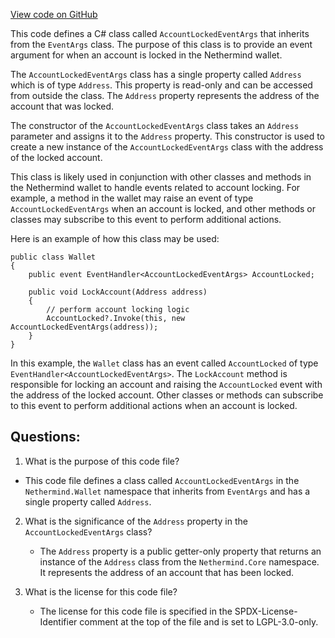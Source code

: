 [View code on GitHub](https://github.com/nethermindeth/nethermind/Nethermind.Wallet/AccountLockedEventArgs.cs)

This code defines a C# class called `AccountLockedEventArgs` that inherits from the `EventArgs` class. The purpose of this class is to provide an event argument for when an account is locked in the Nethermind wallet. 

The `AccountLockedEventArgs` class has a single property called `Address` which is of type `Address`. This property is read-only and can be accessed from outside the class. The `Address` property represents the address of the account that was locked.

The constructor of the `AccountLockedEventArgs` class takes an `Address` parameter and assigns it to the `Address` property. This constructor is used to create a new instance of the `AccountLockedEventArgs` class with the address of the locked account.

This class is likely used in conjunction with other classes and methods in the Nethermind wallet to handle events related to account locking. For example, a method in the wallet may raise an event of type `AccountLockedEventArgs` when an account is locked, and other methods or classes may subscribe to this event to perform additional actions.

Here is an example of how this class may be used:

```
public class Wallet
{
    public event EventHandler<AccountLockedEventArgs> AccountLocked;

    public void LockAccount(Address address)
    {
        // perform account locking logic
        AccountLocked?.Invoke(this, new AccountLockedEventArgs(address));
    }
}
```

In this example, the `Wallet` class has an event called `AccountLocked` of type `EventHandler<AccountLockedEventArgs>`. The `LockAccount` method is responsible for locking an account and raising the `AccountLocked` event with the address of the locked account. Other classes or methods can subscribe to this event to perform additional actions when an account is locked.
## Questions: 
 1. What is the purpose of this code file?
   - This code file defines a class called `AccountLockedEventArgs` in the `Nethermind.Wallet` namespace that inherits from `EventArgs` and has a single property called `Address`.

2. What is the significance of the `Address` property in the `AccountLockedEventArgs` class?
   - The `Address` property is a public getter-only property that returns an instance of the `Address` class from the `Nethermind.Core` namespace. It represents the address of an account that has been locked.

3. What is the license for this code file?
   - The license for this code file is specified in the SPDX-License-Identifier comment at the top of the file and is set to LGPL-3.0-only.